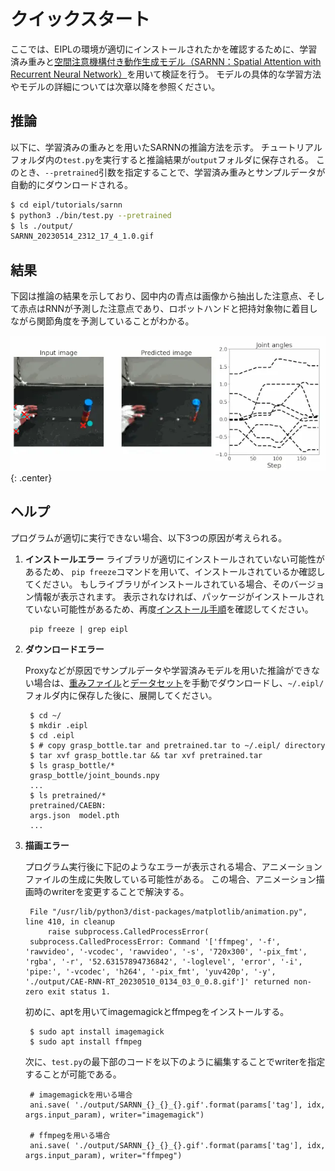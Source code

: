 # クイックスタート

ここでは、EIPLの環境が適切にインストールされたかを確認するために、学習済み重みと[空間注意機構付き動作生成モデル（SARNN：Spatial Attention with Recurrent Neural Network）](../model/SARNN.md)を用いて検証を行う。
モデルの具体的な学習方法やモデルの詳細については次章以降を参照ください。

## 推論
以下に、学習済みの重みとを用いたSARNNの推論方法を示す。
チュートリアルフォルダ内の`test.py`を実行すると推論結果が`output`フォルダに保存される。
このとき、`--pretrained`引数を指定することで、学習済み重みとサンプルデータが自動的にダウンロードされる。

``` bash linenums="1"
$ cd eipl/tutorials/sarnn
$ python3 ./bin/test.py --pretrained
$ ls ./output/
SARNN_20230514_2312_17_4_1.0.gif
```

## 結果
下図は推論の結果を示しており、図中内の青点は画像から抽出した注意点、そして赤点はRNNが予測した注意点であり、ロボットハンドと把持対象物に着目しながら関節角度を予測していることがわかる。

![SARNNを用いた推論結果](img/sarnn-rt_4.webp){: .center}


## ヘルプ
プログラムが適切に実行できない場合、以下3つの原因が考えられる。

1. **インストールエラー**
    ライブラリが適切にインストールされていない可能性があるため、
    `pip freeze`コマンドを用いて、インストールされているか確認してください。
    もしライブラリがインストールされている場合、そのバージョン情報が表示されます。
    表示されなければ、パッケージがインストールされていない可能性があるため、再度[インストール手順](./install-software.md#pip_install)を確認してください。

        pip freeze | grep eipl


2. **ダウンロードエラー**

    Proxyなどが原因でサンプルデータや学習済みモデルを用いた推論ができない場合は、[重みファイル](https://dl.dropboxusercontent.com/s/o29j0kiqwtqlk9v/pretrained.tar)と[データセット](https://dl.dropboxusercontent.com/s/5gz1j4uzpzhnttt/grasp_bottle.tar)を手動でダウンロードし、`~/.eipl/` フォルダ内に保存した後に、展開してください。
        
        $ cd ~/
        $ mkdir .eipl
        $ cd .eipl
        $ # copy grasp_bottle.tar and pretrained.tar to ~/.eipl/ directory
        $ tar xvf grasp_bottle.tar && tar xvf pretrained.tar
        $ ls grasp_bottle/*
        grasp_bottle/joint_bounds.npy
        ...
        $ ls pretrained/*
        pretrained/CAEBN:
        args.json  model.pth
        ...


3. **描画エラー**

    プログラム実行後に下記のようなエラーが表示される場合、アニメーションファイルの生成に失敗している可能性がある。
    この場合、アニメーション描画時のwriterを変更することで解決する。
    
        File "/usr/lib/python3/dist-packages/matplotlib/animation.py", line 410, in cleanup
            raise subprocess.CalledProcessError(
        subprocess.CalledProcessError: Command '['ffmpeg', '-f', 'rawvideo', '-vcodec', 'rawvideo', '-s', '720x300', '-pix_fmt', 'rgba', '-r', '52.63157894736842', '-loglevel', 'error', '-i', 'pipe:', '-vcodec', 'h264', '-pix_fmt', 'yuv420p', '-y', './output/CAE-RNN-RT_20230510_0134_03_0_0.8.gif']' returned non-zero exit status 1.


    初めに、aptを用いてimagemagickとffmpegをインストールする。
        
        $ sudo apt install imagemagick
        $ sudo apt install ffmpeg
    
    次に、`test.py`の最下部のコードを以下のように編集することでwriterを指定することが可能である。

        # imagemagickを用いる場合
        ani.save( './output/SARNN_{}_{}_{}.gif'.format(params['tag'], idx, args.input_param), writer="imagemagick") 
        
        # ffmpegを用いる場合
        ani.save( './output/SARNN_{}_{}_{}.gif'.format(params['tag'], idx, args.input_param), writer="ffmpeg") 
